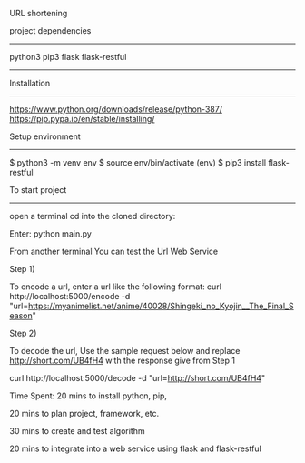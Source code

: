 URL shortening

project dependencies
**********************************
python3
pip3
flask
flask-restful
*****************************

Installation
*************************************
https://www.python.org/downloads/release/python-387/
https://pip.pypa.io/en/stable/installing/

Setup environment
**************************
$ python3 -m venv env
$ source env/bin/activate
(env) $ pip3 install flask-restful

To start project
*****************************
open a terminal
cd into the cloned directory:

Enter:
python main.py

From another terminal You can test the Url Web Service

Step 1) 

To encode a url, enter a url like the following format:
curl http://localhost:5000/encode -d "url=https://myanimelist.net/anime/40028/Shingeki_no_Kyojin__The_Final_Season"

Step 2)

To decode the url, Use the sample request below and replace http://short.com/UB4fH4 with the response give from Step 1


curl http://localhost:5000/decode -d "url=http://short.com/UB4fH4"


Time Spent:
20 mins to install python, pip, 

20 mins to plan project, framework, etc.

30 mins to create and test algorithm

20 mins to integrate into  a web service using flask and flask-restful


